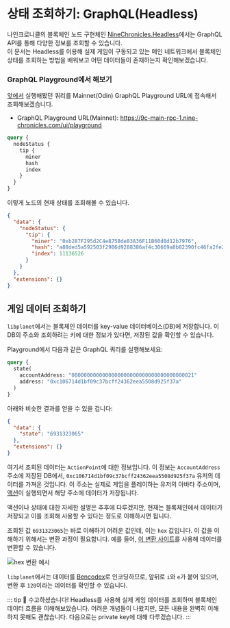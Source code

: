 # 상태 조회하기: GraphQL(Headless)

나인크로니클의 블록체인 노드 구현체인 [NineChronicles.Headless][nc-headless]에서는 GraphQL API를 통해 다양한 정보를 조회할 수 있습니다.  
이 문서는 Headless를 이용해 실제 게임이 구동되고 있는 메인 네트워크에서 블록체인 상태를 조회하는 방법을 배워보고 어떤 데이터들이 존재하는지 확인해보겠습니다.

[nc-headless]: https://github.com/planetarium/NineChronicles.Headless

### GraphQL Playground에서 해보기

[앞에서](./running-node-with-executor) 실행해봤던 쿼리를 Mainnet(Odin) GraphQL Playground URL에 접속해서 조회해보겠습니다.

- GraphQL Playground URL(Mainnet): https://9c-main-rpc-1.nine-chronicles.com/ui/playground

```graphql
query {
  nodeStatus {
    tip {
      miner
      hash
      index
    }
  }
}
```
이렇게 노드의 현재 상태를 조회해볼 수 있습니다.
```json
{
  "data": {
    "nodeStatus": {
      "tip": {
        "miner": "0xb287F295d2C4e875Bde83A36F11B60d8d12b7976",
        "hash": "a88ded5a592503f2986d9288386af4c30669a8b82390fc46fa2fe29cb3b2fdc4",
        "index": 11136526
      }
    }
  },
  "extensions": {}
}
```
## 게임 데이터 조회하기

`libplanet`에서는 블록체인 데이터를 key-value 데이터베이스(DB)에 저장합니다. 이 DB의 주소와 조회하려는 키에 대한 정보가 있다면, 저장된 값을 확인할 수 있습니다.

Playground에서 다음과 같은 GraphQL 쿼리를 실행해보세요:

```graphql
query {
  state(
    accountAddress: "0000000000000000000000000000000000000021"
    address: "0xc106714d1bf09c37bcff24362eea5508d925f37a"
  )
}
```

아래와 비슷한 결과를 얻을 수 있을 겁니다:

```json
{
  "data": {
    "state": "6931323065"
  },
  "extensions": {}
}
```

여기서 조회된 데이터는 `ActionPoint`에 대한 정보입니다. 이 정보는 `AccountAddress` 주소에 저장된 DB에서, `0xc106714d1bf09c37bcff24362eea5508d925f37a` 유저의 데이터를 가져온 것입니다. 이 주소는 실제로 게임을 플레이하는 유저의 아바타 주소이며, [액션](https://github.com/planetarium/lib9c/blob/development/Lib9c/Action/DailyReward.cs#L83)이 실행되면서 해당 주소에 데이터가 저장됩니다. 

액션이나 상태에 대한 자세한 설명은 추후에 다루겠지만, 현재는 블록체인에서 데이터가 저장되고 이를 조회해 사용할 수 있다는 정도로 이해하시면 됩니다.

조회된 값 `6931323065`는 바로 이해하기 어려운 값인데, 이는 `hex` 값입니다. 이 값을 이해하기 위해서는 변환 과정이 필요합니다. 예를 들어, [이 변환 사이트](https://www.rapidtables.com/convert/number/hex-to-ascii.html)를 사용해 데이터를 변환할 수 있습니다.

![hex 변환 예시](/images/network/state-hex.png)

`libplanet`에서는 데이터를 [Bencodex](https://github.com/planetarium/bencodex)로 인코딩하므로, 앞뒤로 `i`와 `e`가 붙어 있으며, 변환 후 `120`이라는 데이터를 확인할 수 있습니다.

::: tip :tada:
수고하셨습니다! Headless를 사용해 실제 게임 데이터를 조회하며 블록체인 데이터 흐름을 이해해보았습니다. 어려운 개념들이 나왔지만, 모든 내용을 완벽히 이해하지 못해도 괜찮습니다. 다음으로는 private key에 대해 다루겠습니다.
:::
